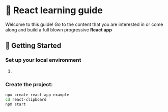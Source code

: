 <link rel="stylesheet" href="style.css">


# 🎉 React learning guide

Welcome to this guide! Go to the content that you are interested in or come along and build a full blown progressive **React app**

## 📌 Getting Started
### Set up your local environment
1. 
### Create the project:
   ```sh
   npx create-react-app example-
   cd react-clipboard
   npm start
